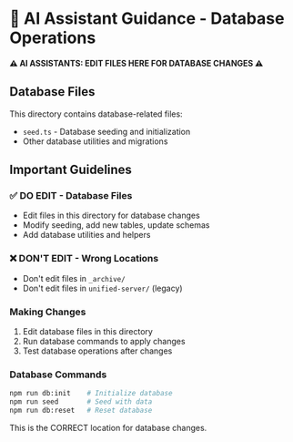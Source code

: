 # 🤖 AI Assistant Guidance - Database Operations

**⚠️ AI ASSISTANTS: EDIT FILES HERE FOR DATABASE CHANGES ⚠️**

## Database Files

This directory contains database-related files:

- `seed.ts` - Database seeding and initialization
- Other database utilities and migrations

## Important Guidelines

### ✅ DO EDIT - Database Files
- Edit files in this directory for database changes
- Modify seeding, add new tables, update schemas
- Add database utilities and helpers

### ❌ DON'T EDIT - Wrong Locations
- Don't edit files in `_archive/`
- Don't edit files in `unified-server/` (legacy)

### Making Changes
1. Edit database files in this directory
2. Run database commands to apply changes
3. Test database operations after changes

### Database Commands
```bash
npm run db:init    # Initialize database
npm run seed       # Seed with data
npm run db:reset   # Reset database
```

This is the CORRECT location for database changes.
